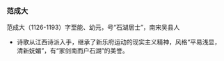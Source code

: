 ### 范成大

范成大（1126-1193）字至能、幼元，号“石湖居士”，南宋吴县人
- 诗歌从江西诗派入手，继承了新乐府运动的现实主义精神，风格“平易浅显，清新妩媚”，有“家剑南而户石湖”的美誉。